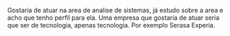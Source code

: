 Gostaria de atuar na area de analise de sistemas, já estudo sobre a area e acho que tenho perfil para ela.
Uma empresa que gostaria de atuar seria que ser de tecnologia, apenas tecnologia. Por exemplo Serasa Experia.
